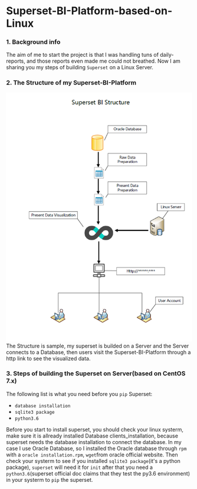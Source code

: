 # Superset-BI-Platform-based-on-Linux

### 1. Background info

The aim of me to start the project is that I was handling tuns of daily-reports, and those reports even made me could not breathed.
Now I am sharing you my steps of building `Superset` on a Linux Server. 


### 2. The Structure of my Superset-BI-Platform
![](https://github.com/loktarjason/Superset-BI-Platform-based-on-Linux/blob/master/images/supersetBIstructure.png)<br>
The Structure is sample, my superset is builded on a Server and the Server connects to a Database, then users visit the Superset-BI-Platform through a http link to see the visualized data.

### 3. Steps of building the Superset on Server(based on CentOS 7.x)
The following list is what you need before you `pip` Superset:
* `database installation`
* `sqlite3 package`
* `python3.6`<br>

Before you start to install superset, you should check your linux systerm, make sure it is allready installed Database clients_installation, because superset needs the database installation to connect the database. 
In my case I use Oracle Database, so I installed the Oracle database through `rpm` with a `oracle installation.rpm`, `wget`from oracle official website. Then check your systerm to see if you installed `sqlite3 package`(it's a python package),
`superset` will need it for `init` after that you need a `python3.6`(superset official doc claims that they test the py3.6 environment) in your systerm to `pip` the superset.

